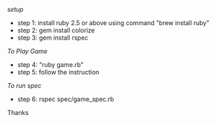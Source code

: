 
*setup*
- step 1: install ruby 2.5 or above using command "brew install ruby"
- step 2: gem install colorize
- step 3: gem install rspec

*To Play Game*

- step 4: "ruby game.rb"
- step 5: follow the instruction

*To run spec*

- step 6: rspec spec/game_spec.rb


Thanks
